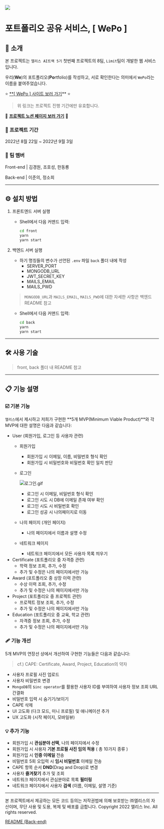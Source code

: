 <img src="http://kdt-ai5-team08.elicecoding.com/assets/image/Logo.svg"/>

# 포트폴리오 공유 서비스, [ WePo ]

## 👋 소개

본 프로젝트는 `엘리스 AI트랙 5기` 첫번째 프로젝트의 8팀, `Limit`팀이 개발한 웹 서비스입니다.

우리(**We**)의 포트폴리오(**Po**rtfolio)를 작성하고, 서로 확인한다는 의미에서 `WePo`라는 이름을 붙여주었습니다.

⭐ [**[ WePo ] 사이트 보러 가기](http://kdt-ai5-team08.elicecoding.com/)** ⭐

> 위 링크는 프로젝트 진행 기간에만 유효합니다.
> 

📒 [**프로젝트 노션 페이지 보러 가기**](https://www.notion.so/Team-Limit-d1ce8a7ebec14b1dab9354bf4a3ede46) 📒

### 📅 **프로젝트 기간**

2022년 8월 22일 ~ 2022년 9월 3일 

### 👥 **팀 멤버**

Front-end | 김경원, 조호성, 한동룡

Back-end | 이준의, 정소희

---

## ⚙️ 설치 방법

1. 프론트엔드 서버 실행
    - Shell에서 다음 커맨드 입력:
        
        ```bash
        cd front
        yarn
        yarn start
        ```
        
2. 백엔드 서버 실행
    - 하기 명칭들의 변수가 선언된 `.env` 파일 `back` 폴더 내에 작성
        - SERVER_PORT
        - MONGODB_URL
        - JWT_SECRET_KEY
        - MAILS_EMAIL
        - MAILS_PWD
    
    > `MONGODB_URL`과 `MAILS_EMAIL`, `MAILS_PWD`에 대한 자세한 사항은 백엔드 README 참고
    > 
    - Shell에서 다음 커맨드 입력:
        
        ```bash
        cd back
        yarn
        yarn start
        ```
        
---

## 🛠️ 사용 기술

> front, back 폴더 내 README 참고

---

## 📋 기능 설명

### ☑️ 기본 기능

`엘리스`에서 제시하고 저희가 구현한 **5개 MVP(Minimum Viable Product)**와 각 MVP에 대한 설명은 다음과 같습니다:

- User (회원가입, 로그인 등 사용자 관련)
    - 회원가입
        - 회원가입 시 이메일, 이름, 비밀번호 형식 확인
        - 회원가입 시 비밀번호와 비밀번호 확인 일치 판단
    - 로그인
        
        ![로그인.gif](README_v1%208654c2bfc9e74302946941db57e806a7/%25EB%25A1%259C%25EA%25B7%25B8%25EC%259D%25B8.gif)
        
        - 로그인 시 이메일, 비밀번호 형식 확인
        - 로그인 시도 시 DB에 이메일 존재 여부 확인
        - 로그인 시도 시 비밀번호 확인
        - 로그인 성공 시 나의페이지로 이동
    - 나의 페이지 (개인 페이지)
        - 나의 페이지에서 이름과 설명 수정
    - 네트워크 페이지
        - 네트워크 페이지에서 모든 사용자 목록 띄우기
- Certificate (포트폴리오 중 자격증 관련)
    - 학력 정보 조회, 추가, 수정
    - 추가 및 수정은 나의 페이지에서만 가능
- Award (포트폴리오 중 상장 이력 관련)
    - 수상 이력 조회, 추가, 수정
    - 추가 및 수정은 나의 페이지에서만 가능
- Project (포트폴리오 중 프로젝트 관련)
    - 프로젝트 정보 조회, 추가, 수정
    - 추가 및 수정은 나의 페이지에서만 가능
- Education (포트폴리오 중 교육, 학교 관련)
    - 자격증 정보 조회, 추가, 수정
    - 추가 및 수정은 나의 페이지에서만 가능

### 🩹 기능 개선

5개 MVP의 연장선 상에서 개선하여 구현한 기능들은 다음과 같습니다:

> cf.) CAPE: Certificate, Award, Project, Education의 약자
> 
- 사용자 프로필 사진 업로드
- 사용자 비밀번호 변경
- `MongoDB`의 `$inc operator`를 활용한 사용자 ID를 부여하여 사용자 정보 조회 URL 간결화
- 비밀번호 입력 시 숨기기/보이기
- CAPE 삭제
- UI 고도화 (다크 모드, 미니 프로필) 및 애니메이션 추가
- UX 고도화 (시작 페이지, 모바일뷰)

### 💡 추가 기능

- 회원가입 시 **관심분야 선택**, 나의 페이지에서 수정
- 회원가입 시 사용자 **기본 프로필 사진 임의 적용** ( 총 10가지 종류 )
- 회원가입 시 **인증 이메일** 전송
- 비밀번호 5회 오입력 시 **임시 비밀번호** 이메일 전송
- CAPE 항목 순서 **DND**(Drag and Drop)로 변경
- 사용자 **즐겨찾기** 추가 및 조회
- 네트워크 페이지에서 관심분야로 목록 **필터링**
- 네트워크 페이지에서 사용자 **검색** (이름, 이메일, 설명 기준)

---

본 프로젝트에서 제공하는 모든 코드 등의는 저작권법에 의해 보호받는 ㈜엘리스의 자산이며, 무단 사용 및 도용, 복제 및 배포를 금합니다. Copyright 2022 엘리스 Inc. All rights reserved.

[README (Back-end)](https://www.notion.so/README-Back-end-451b8e8aeb17452d928f21b33ae09f61)
